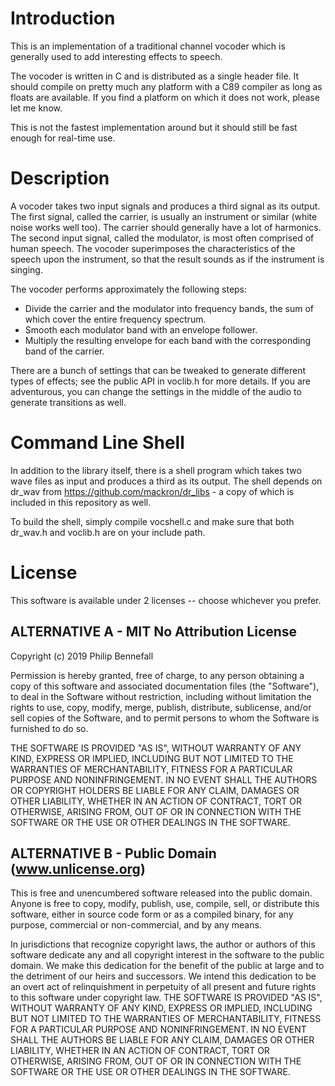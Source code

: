# Introduction
This is an implementation of a traditional channel vocoder which is generally used to add interesting effects to speech.


The vocoder is written in C and is distributed as a single header file. It should compile on pretty much any platform with a C89 compiler as long as floats are available. If you find a platform on which it does not work, please let me know.


This is not the fastest implementation around but it should still be fast enough for real-time use.

# Description
A vocoder takes two input signals and produces a third signal as its output. The first signal, called the carrier, is usually an instrument or similar (white noise works well too). The carrier should generally have a lot of harmonics. The second input signal, called the modulator, is most often comprised of human speech. The vocoder superimposes the characteristics of the speech upon the instrument, so that the result sounds as if the instrument is singing.


The vocoder performs approximately the following steps:
* Divide the carrier and the modulator into frequency bands, the sum of which cover the entire frequency spectrum.
* Smooth each modulator band with an envelope follower.
* Multiply the resulting envelope for each band with the corresponding band of the carrier.


There are a bunch of settings that can be tweaked to generate different types of effects; see the public API in voclib.h for more details. If you are adventurous, you can change the settings in the middle of the audio to generate transitions as well.

# Command Line Shell
In addition to the library itself, there is a shell program which takes two wave files as input and produces a third as its output. The shell depends on dr_wav from https://github.com/mackron/dr_libs - a copy of which is included in this repository as well.


To build the shell, simply compile vocshell.c and make sure that both dr_wav.h and voclib.h are on your include path.

# License
This software is available under 2 licenses -- choose whichever you prefer.

## ALTERNATIVE A - MIT No Attribution License
Copyright (c) 2019 Philip Bennefall

Permission is hereby granted, free of charge, to any person obtaining a copy of
this software and associated documentation files (the "Software"), to deal in
the Software without restriction, including without limitation the rights to
use, copy, modify, merge, publish, distribute, sublicense, and/or sell copies
of the Software, and to permit persons to whom the Software is furnished to do
so.


THE SOFTWARE IS PROVIDED "AS IS", WITHOUT WARRANTY OF ANY KIND, EXPRESS OR
IMPLIED, INCLUDING BUT NOT LIMITED TO THE WARRANTIES OF MERCHANTABILITY,
FITNESS FOR A PARTICULAR PURPOSE AND NONINFRINGEMENT. IN NO EVENT SHALL THE
AUTHORS OR COPYRIGHT HOLDERS BE LIABLE FOR ANY CLAIM, DAMAGES OR OTHER
LIABILITY, WHETHER IN AN ACTION OF CONTRACT, TORT OR OTHERWISE, ARISING FROM,
OUT OF OR IN CONNECTION WITH THE SOFTWARE OR THE USE OR OTHER DEALINGS IN THE
SOFTWARE.

## ALTERNATIVE B - Public Domain (www.unlicense.org)
This is free and unencumbered software released into the public domain.
Anyone is free to copy, modify, publish, use, compile, sell, or distribute this
software, either in source code form or as a compiled binary, for any purpose,
commercial or non-commercial, and by any means.


In jurisdictions that recognize copyright laws, the author or authors of this
software dedicate any and all copyright interest in the software to the public
domain. We make this dedication for the benefit of the public at large and to
the detriment of our heirs and successors. We intend this dedication to be an
overt act of relinquishment in perpetuity of all present and future rights to
this software under copyright law.
THE SOFTWARE IS PROVIDED "AS IS", WITHOUT WARRANTY OF ANY KIND, EXPRESS OR
IMPLIED, INCLUDING BUT NOT LIMITED TO THE WARRANTIES OF MERCHANTABILITY,
FITNESS FOR A PARTICULAR PURPOSE AND NONINFRINGEMENT. IN NO EVENT SHALL THE
AUTHORS BE LIABLE FOR ANY CLAIM, DAMAGES OR OTHER LIABILITY, WHETHER IN AN
ACTION OF CONTRACT, TORT OR OTHERWISE, ARISING FROM, OUT OF OR IN CONNECTION
WITH THE SOFTWARE OR THE USE OR OTHER DEALINGS IN THE SOFTWARE.
